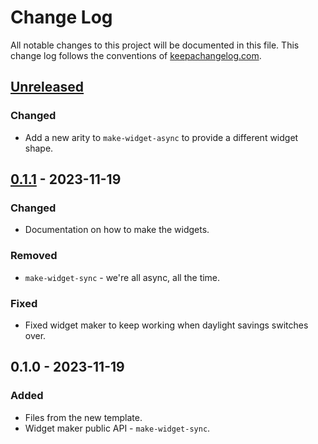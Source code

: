 # Change Log
All notable changes to this project will be documented in this file. This change log follows the conventions of [keepachangelog.com](http://keepachangelog.com/).

## [Unreleased]
### Changed
- Add a new arity to `make-widget-async` to provide a different widget shape.

## [0.1.1] - 2023-11-19
### Changed
- Documentation on how to make the widgets.

### Removed
- `make-widget-sync` - we're all async, all the time.

### Fixed
- Fixed widget maker to keep working when daylight savings switches over.

## 0.1.0 - 2023-11-19
### Added
- Files from the new template.
- Widget maker public API - `make-widget-sync`.

[Unreleased]: https://sourcehost.site/your-name/cursach/compare/0.1.1...HEAD
[0.1.1]: https://sourcehost.site/your-name/cursach/compare/0.1.0...0.1.1
